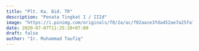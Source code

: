 ```yaml
---
title: "Plt. Ka. Bid. TR"
description: "Penata Tingkat I / IIId"
image: "https://i.pinimg.com/originals/f0/2a/ac/f02aace3fda452ae7a25fa76e5ffb9dd.jpg"
date: 2020-07-07T11:25:20+07:00
draft: false
author: "Ir. Muhammad Taufiq"
---
```

